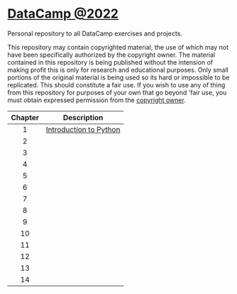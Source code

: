 # [DataCamp @2022](https://www.datacamp.com/)

Personal repository to all DataCamp exercises and projects.

This repository may contain copyrighted material, the use of which may not have been specifically authorized by the copyright owner. 
The material contained in this repository is being published without the intension of making profit this is only for research and educational purposes. 
Only small portions of the original material is being used so its hard or impossible to be replicated.
This should constitute a fair use.
If you wish to use any of thing from this repository for purposes of your own that go beyond 'fair use, you must obtain expressed permission from the [copyright owner](https://support.datacamp.com/hc/en-us/requests/new/).


| Chapter | Description |
|:-:|:-:|
|  1  | [Introduction to Python](https://github.com/focuspy/DataCamp/tree/main/DataCamp-master/Courses/01_introduction-to-python)  |
|  2  |   |
|  3  |   |
|  4  |   |
|  5  |   |
|  6  |   |
|  7  |   |
|  8  |   |
|  9  |   |
|  10  |   |
|  11  |   |
|  12  |   |
|  13  |   |
|  14  |   |